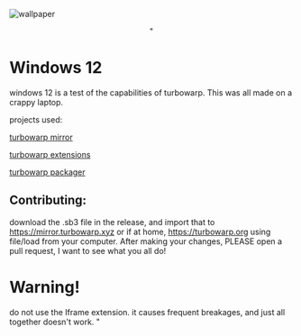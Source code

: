 ![wallpaper](https://github.com/PSYclownYT/Windows12beta/assets/116015847/07357947-07c4-4c28-a435-9daac520912c)
<p style="text-align: center;">"

# Windows 12

windows 12 is a test of the capabilities of turbowarp. This was all made on a crappy laptop.

projects used: 

[turbowarp mirror](https://github.com/turbowarp/mirror)

[turbowarp extensions](https://turbowarp.org/extensions)

[turbowarp packager](https://packager.turbowarp.org)

## Contributing:
download the .sb3 file in the release, and import that to https://mirror.turbowarp.xyz or if at home, https://turbowarp.org using file/load from your computer. 
After making your changes, PLEASE open a pull request, I want to see what you all do!

# Warning!
do not use the Iframe extension. it causes frequent breakages, and just all together doesn't work.
"</p>
